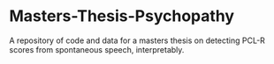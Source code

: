 # Masters-Thesis-Psychopathy
A repository of code and data for a masters thesis on detecting PCL-R scores from spontaneous speech, interpretably. 
